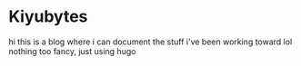 # Kiyubytes
hi this is a blog where i can document the stuff i've been working toward lol
nothing too fancy, just using hugo
